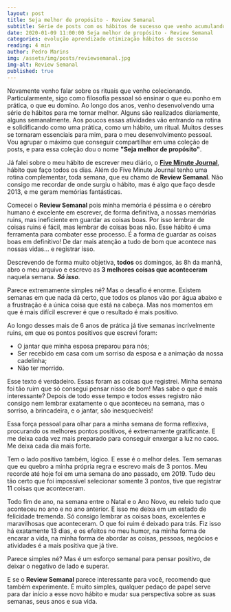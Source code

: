 ```yaml
---
layout: post
title: Seja melhor de propósito - Review Semanal
subtitle: Série de posts com os hábitos de sucesso que venho acumulando
date: 2020-01-09 11:00:00 Seja melhor de propósito - Review Semanal
categories: evolução aprendizado otimização hábitos de sucesso
reading: 4 min
author: Pedro Marins
img: /assets/img/posts/reviewsemanal.jpg
img-alt: Review Semanal
published: true
---
```


Novamente venho falar sobre os rituais que venho colecionando. Particularmente, sigo como filosofia pessoal só ensinar o que eu ponho em prática, o que eu domino. Ao longo dos anos, venho desenvolvendo uma série de hábitos para me tornar melhor. Alguns são realizados diariamente, alguns semanalmente. Aos poucos essas atividades vão entrando na rotina e solidificando como uma prática, como um hábito, um ritual. Muitos desses se tornaram essenciais para mim, para o meu desenvolvimento pessoal. Vou agrupar o máximo que conseguir compartilhar em uma coleção de posts, e para essa coleção dou o nome **"Seja melhor de propósito"**.

Já falei sobre o meu hábito de escrever meu diário, o [**Five Minute Journal**](http://pedromarins.com/blog/seja-melhor-de-proposito-five-minute-journal/), hábito que faço todos os dias. Além do Five Minute Journal tenho uma rotina complementar, toda semana, que eu chamo de **Review Semanal**. Não consigo me recordar de onde surgiu o hábito, mas é algo que faço desde 2013, e me geram memórias fantásticas.

Comecei o **Review Semanal** pois minha memória é péssima e o cérebro humano é excelente em escrever, de forma definitiva, a nossas memórias ruins, mas ineficiente em guardar as coisas boas. Por isso lembrar de coisas ruins é fácil, mas lembrar de coisas boas não. Esse hábito é uma ferramenta para combater esse processo. É a forma de guardar as coisas boas em definitivo! De dar mais atenção a tudo de bom que acontece nas nossas vidas... e registrar isso. 

Descrevendo de forma muito objetiva, **todos** os domingos, às 8h da manhã, abro o meu arquivo e escrevo as **3 melhores coisas que aconteceram** naquela semana. ***Só isso***.

Parece extremamente simples né? Mas o desafio é enorme. Existem semanas em que nada dá certo, que todos os planos vão por água abaixo e a frustração é a única coisa que está na cabeça. Mas nos momentos em que é mais difícil escrever é que o resultado é mais positivo. 

Ao longo desses mais de 6 anos de prática já tive semanas incrívelmente ruins, em que os pontos positivos que escrevi foram:

- O jantar que minha esposa preparou para nós;
- Ser recebido em casa com um sorriso da esposa e a animação da nossa cadelinha;
- Não ter morrido.

Esse texto é verdadeiro. Essas foram as coisas que registrei. Minha semana foi tão ruim que só consegui pensar nisso de bom! Mas sabe o que é mais interessante? Depois de todo esse tempo e todos esses registro não consigo nem lembrar exatamente o que aconteceu na semana, mas o sorriso, a brincadeira, e o jantar, são inesquecíveis!

Essa força pessoal para olhar para a minha semana de forma reflexiva, procurando os melhores pontos positivos, é extremamente gratificante. E me deixa cada vez mais preparado para conseguir enxergar a luz no caos. Me deixa cada dia mais forte.

Tem o lado positivo também, lógico. E esse é o melhor deles. Tem semanas que eu quebro a minha própria regra e escrevo mais de 3 pontos. Meu recorde até hoje foi em uma semana do ano passado, em 2019. Tudo deu tão certo que foi impossível selecionar somente 3 pontos, tive que registrar 11 coisas que aconteceram.

Todo fim de ano, na semana entre o Natal e o Ano Novo, eu releio tudo que aconteceu no ano e no ano anterior. E isso me deixa em um estado de felicidade tremenda. Só consigo lembrar as coisas boas, excelentes e maravilhosas que aconteceram. O que foi ruim é deixado para trás. Fiz isso há exatamente 13 dias, e os efeitos no meu humor, na minha forma de encarar a vida, na minha forma de abordar as coisas, pessoas, negócios e atividades é a mais positiva que já tive.

Parece simples né? Mas é um esforço semanal para pensar positivo, de deixar o negativo de lado e superar.

E se o **Review Semanal** parece interessante para você, recomendo que também experimente. É muito simples, qualquer pedaço de papel serve para dar início a esse novo hábito e mudar sua perspectiva sobre as suas semanas, seus anos e sua vida.